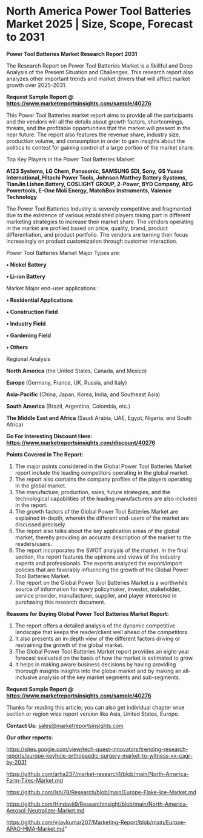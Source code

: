 # North America Power Tool Batteries Market 2025 | Size, Scope, Forecast to 2031

<strong>Power Tool Batteries Market Research Report 2031</strong>

The Research Report on Power Tool Batteries Market is a Skillful and Deep Analysis of the Present Situation and Challenges. This research report also analyzes other important trends and market drivers that will affect market growth over 2025-2031.

<strong>Request Sample Report @ <a href=https://www.marketreportsinsights.com/sample/40276>https://www.marketreportsinsights.com/sample/40276</a></strong>

This Power Tool Batteries market report aims to provide all the participants and the vendors will all the details about growth factors, shortcomings, threats, and the profitable opportunities that the market will present in the near future. The report also features the revenue share, industry size, production volume, and consumption in order to gain insights about the politics to contest for gaining control of a large portion of the market share.

Top Key Players in the Power Tool Batteries Market:

<strong>A123 Systems, LG Chem, Panasonic, SAMSUNG SDI, Sony, GS Yuasa International, Hitachi Power Tools, Johnson Matthey Battery Systems, TianJin Lishen Battery, COSLIGHT GROUP, 2-Power, BYD Company, AEG Powertools, E-One Moli Energy, MatchBox Instruments, Valence Technology</strong>

The Power Tool Batteries Industry is severely competitive and fragmented due to the existence of various established players taking part in different marketing strategies to increase their market share. The vendors operating in the market are profiled based on price, quality, brand, product differentiation, and product portfolio. The vendors are turning their focus increasingly on product customization through customer interaction.

Power Tool Batteries Market Major Types are:

<strong>•  Nickel Battery

•  Li-ion Battery</strong>

Market Major end-user applications :

<strong>•  Residential Applications

•  Construction Field

•  Industry Field

•  Gardening Field

•  Others</strong>

Regional Analysis

</u><strong><b>North America</b></strong> (the United States, Canada, and Mexico)

<strong><b>Europe </b></strong>(Germany, France, UK, Russia, and Italy)

<strong><b>Asia-Pacific</b></strong> (China, Japan, Korea, India, and Southeast Asia)

<strong><b>South America</b></strong> (Brazil, Argentina, Colombia, etc.)

<strong><b>The Middle East and Africa</b></strong> (Saudi Arabia, UAE, Egypt, Nigeria, and South Africa)

<strong>Go For Interesting Discount Here: <a href=https://www.marketreportsinsights.com/discount/40276>https://www.marketreportsinsights.com/discount/40276</a></strong>

<strong>Points Covered in The Report:</strong>
<ol>
  <li>The major points considered in the Global Power Tool Batteries Market report include the leading competitors operating in the global market.</li>
  <li>The report also contains the company profiles of the players operating in the global market.</li>
  <li>The manufacture, production, sales, future strategies, and the technological capabilities of the leading manufacturers are also included in the report.</li>
  <li>The growth factors of the Global Power Tool Batteries Market are explained in-depth, wherein the different end-users of the market are discussed precisely.</li>
  <li>The report also talks about the key application areas of the global market, thereby providing an accurate description of the market to the readers/users.</li>
  <li>The report incorporates the SWOT analysis of the market. In the final section, the report features the opinions and views of the industry experts and professionals. The experts analyzed the export/import policies that are favorably influencing the growth of the Global Power Tool Batteries Market.</li>
  <li>The report on the Global Power Tool Batteries Market is a worthwhile source of information for every policymaker, investor, stakeholder, service provider, manufacturer, supplier, and player interested in purchasing this research document.</li>
</ol>
<strong>Reasons for Buying Global Power Tool Batteries Market Report:</strong>

<ol>
  <li>The report offers a detailed analysis of the dynamic competitive landscape that keeps the reader/client well ahead of the competitors.</li>
  <li>It also presents an in-depth view of the different factors driving or restraining the growth of the global market.</li>
  <li>The Global Power Tool Batteries Market report provides an eight-year forecast evaluated on the basis of how the market is estimated to grow.</li>
  <li>It helps in making aware business decisions by having providing thorough insights insights into the global market and by making an all-inclusive analysis of the key market segments and sub-segments.</li>
</ol>
<strong>Request Sample Report @ <a href=https://www.marketreportsinsights.com/sample/40276>https://www.marketreportsinsights.com/sample/40276</a></strong>


Thanks for reading this article; you can also get individual chapter wise section or region wise report version like Asia, United States, Europe.

<strong>Contact Us:</strong>
sales@marketreportsinsights.com

<strong>Our other reports:</strong>

<a href=https://sites.google.com/view/tech-quest-innovators/trending-research-reports/europe-keyhole-orthopaedic-surgery-market-to-witness-xx-cagr-by-2031>https://sites.google.com/view/tech-quest-innovators/trending-research-reports/europe-keyhole-orthopaedic-surgery-market-to-witness-xx-cagr-by-2031</a>

<a href=https://github.com/arha237/market-research1/blob/main/North-America-Farm-Tires-Market.md>https://github.com/arha237/market-research1/blob/main/North-America-Farm-Tires-Market.md</a>

<a href=https://github.com/Ishi78/Research/blob/main/Europe-Flake-Ice-Market.md>https://github.com/Ishi78/Research/blob/main/Europe-Flake-Ice-Market.md</a>

<a href=https://github.com/Hindavii9/Researchinsight/blob/main/North-America-Aerosol-Neutralizer-Market.md>https://github.com/Hindavii9/Researchinsight/blob/main/North-America-Aerosol-Neutralizer-Market.md</a>

<a href=https://github.com/vijaykumar207/Marketing-Report/blob/main/Europe-APAO-HMA-Market.md>https://github.com/vijaykumar207/Marketing-Report/blob/main/Europe-APAO-HMA-Market.md</a>"
